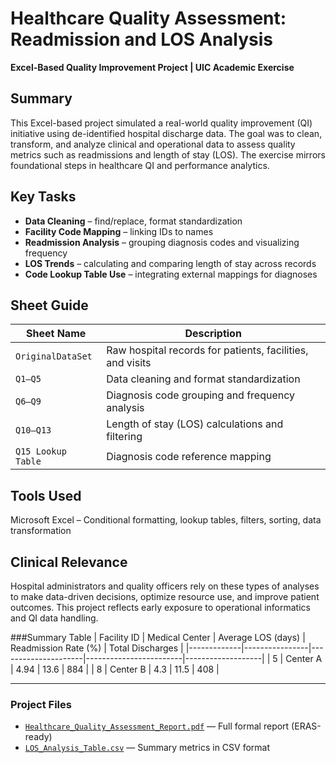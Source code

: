 # Healthcare Quality Assessment: Readmission and LOS Analysis  
**Excel-Based Quality Improvement Project | UIC Academic Exercise**

## Summary  
This Excel-based project simulated a real-world quality improvement (QI) initiative using de-identified hospital discharge data. The goal was to clean, transform, and analyze clinical and operational data to assess quality metrics such as readmissions and length of stay (LOS). The exercise mirrors foundational steps in healthcare QI and performance analytics.

## Key Tasks  
- **Data Cleaning** – find/replace, format standardization  
- **Facility Code Mapping** – linking IDs to names  
- **Readmission Analysis** – grouping diagnosis codes and visualizing frequency  
- **LOS Trends** – calculating and comparing length of stay across records  
- **Code Lookup Table Use** – integrating external mappings for diagnoses

## Sheet Guide  
| Sheet Name         | Description |
|--------------------|-------------|
| `OriginalDataSet`  | Raw hospital records for patients, facilities, and visits |
| `Q1–Q5`            | Data cleaning and format standardization |
| `Q6–Q9`            | Diagnosis code grouping and frequency analysis |
| `Q10–Q13`          | Length of stay (LOS) calculations and filtering |
| `Q15 Lookup Table` | Diagnosis code reference mapping |

## Tools Used  
Microsoft Excel – Conditional formatting, lookup tables, filters, sorting, data transformation

## Clinical Relevance  
Hospital administrators and quality officers rely on these types of analyses to make data-driven decisions, optimize resource use, and improve patient outcomes. This project reflects early exposure to operational informatics and QI data handling.

###Summary Table
| Facility ID | Medical Center | Average LOS (days) | Readmission Rate (%) | Total Discharges |
|-------------|----------------|---------------------|------------------------|-------------------|
| 5           | Center A       | 4.94                | 13.6                   | 884               |
| 8           | Center B       | 4.3                 | 11.5                   | 408               |

---

### Project Files
- [`Healthcare_Quality_Assessment_Report.pdf`](./Healthcare_Quality_Assessment_Report.pdf) — Full formal report (ERAS-ready)
- [`LOS_Analysis_Table.csv`](./LOS_Analysis_Table.csv) — Summary metrics in CSV format

